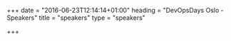 +++
date = "2016-06-23T12:14:14+01:00"
heading = "DevOpsDays Oslo - Speakers"
title = "speakers"
type = "speakers"

+++
